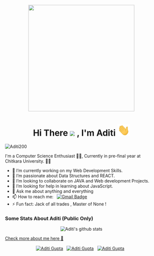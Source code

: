 <!--### Hi there 👋-->

<p align="Center" ><img src="https://camo.githubusercontent.com/3b7c592ede97b6138ffd4b1cc1541c2f3b11fd39/687474703a2f2f33312e6d656469612e74756d626c722e636f6d2f31376665613932306666333665663466356238373764353231366137616164392f74756d626c725f6d6f39786a65387a5a34317163626975666f315f313238302e676966" height="350px" width ="350px"></p>


<h1 align="Center">  Hi There <img src="https://media.giphy.com/media/WUlplcMpOCEmTGBtBW/giphy.gif" width="40px"> , I'm Aditi <img src="https://raw.githubusercontent.com/ABSphreak/ABSphreak/master/gifs/Hi.gif" width="40px" /> </h1>
<p align="left"> <img src="https://komarev.com/ghpvc/?username=Aditi200" alt="Aditi200" /> </p>

I'm a Computer Science Enthusiast  👨‍💻, Currently in pre-final year  at Chitkara University. 👨‍🎓

- 🔭 I’m currently working on my Web Development Skills.  
- 🌱 I’m passionate about Data Structures and REACT. 
- 👯 I’m looking to collaborate on JAVA and Web development Projects.
- 🤔 I’m looking for help in learning about JavaScript. 
- 💬 Ask me about anything and everything 
- 📫 How to reach me: &nbsp;&nbsp;[![Gmail Badge](https://img.shields.io/badge/-Gmail-c14438?style=flat-square&logo=Gmail&logoColor=white&link=mailto:aditigupta02122000@gmail.com)](mailto:aditigupta02122000@gmail.com)
- ⚡ Fun fact: Jack of all trades , Master of None ! 


### Some Stats About Aditi (Public Only)
<p align="center" >
<img alt="Aditi's github stats" src="https://github-readme-stats.vercel.app/api?username=Aditi200&show_icons=true&theme=merko"  > </p>

<a href="https://sourcerer.io/Aditi200">Check more about me here 🌟 </a>

<p align="center">
<a href="https://www.linkedin.com/in/aditi-gupta-a837081a5/" target="_blank"><img align="center" src="https://cdn.jsdelivr.net/npm/simple-icons@3.1.0/icons/linkedin.svg" alt="Aditi Gupta" height="25" width="25" /></a>&nbsp;&nbsp;
<a href="https://twitter.com/yha pr apna" target="_blank"><img align="center" src="https://cdn.jsdelivr.net/npm/simple-icons@3.0.1/icons/twitter.svg" alt="Aditi Gupta" height="25" width="25" /></a>&nbsp;&nbsp;
<!-- <a href="https://dev.to/raghavbyte" target="_blank"><img align="center" src="https://cdn.jsdelivr.net/npm/simple-icons@3.0.1/icons/dev-dot-to.svg" alt="@raghavbyte" height="25" width="25" /></a> &nbsp;&nbsp; -->
<a href="https://www.instagram.com/_aditi._.gupta_/" target="_blank"><img align="center" src="https://cdn.jsdelivr.net/npm/simple-icons@3.0.1/icons/instagram.svg" alt="Aditi Gupta" height="25" width="25" /></a>&nbsp;&nbsp;
</p>
